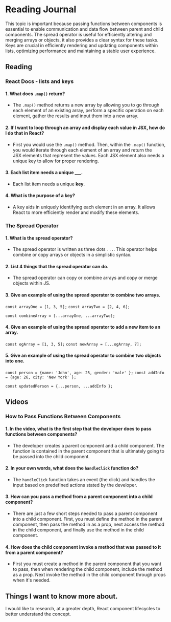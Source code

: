 # Reading Journal

This topic is important because passing functions between components is essential to enable communication and data flow between parent and child components. The spread operator is useful for efficiently altering and merging arrays or objects, it also provides a clear syntax for these tasks. Keys are crucial in efficiently rendering and updating components within lists, optimizing performance and maintaining a stable user experience.

## Reading

### React Docs - lists and keys

#### 1. What does `.map()` return?

- The `.map()` method returns a new array by allowing you to go through each element of an existing array, perform a specific operation on each element, gather the results and input them into a new array.

#### 2. If I want to loop through an array and display each value in JSX, how do I do that in React?

- First you would use the `.map()` method. Then, within the `.map()` function, you would iterate through each element of an array and return the JSX elements that represent the values. Each JSX element also needs a unique key to allow for proper rendering.

#### 3. Each list item needs a unique ___.

- Each list item needs a unique **key**.

#### 4. What is the purpose of a key?

- A key aids in uniquely identifying each element in an array. It allows React to more efficiently render and modify these elements.

### The Spread Operator

#### 1. What is the spread operator?

- The spread operator is written as three dots `...`. This operator helps combine or copy arrays or objects in a simplistic syntax.

#### 2. List 4 things that the spread operator can do.

- The spread operator can copy or combine arrays and copy or merge objects within JS.

#### 3. Give an example of using the spread operator to combine two arrays.

`const arrayOne = [1, 3, 5];`
`const arrayTwo = [2, 4, 6];`

`const combineArray = [...arrayOne, ...arrayTwo];`

#### 4. Give an example of using the spread operator to add a new item to an array.

`const ogArray = [1, 3, 5];`
`const newArray = [...ogArray, 7];`

#### 5. Give an example of using the spread operator to combine two objects into one.

`const person = {name: 'John', age: 25, gender: 'male' };`
`const addInfo = {age: 26, city: 'New York' };`

`const updatedPerson = {...person, ...addInfo };`

## Videos

### How to Pass Functions Between Components

#### 1. In the video, what is the first step that the developer does to pass functions between components?

- The developer creates a parent component and a child component. The function is contained in the parent component that is ultimately going to be passed into the child component.

#### 2. In your own words, what does the `handleClick` function do?

- The `handleClick` function takes an event (the click) and handles the input based on predefined actions stated by the developer.

#### 3. How can you pass a method from a parent component into a child component?

- There are just a few short steps needed to pass a parent component into a child component. First, you must define the method in the parent component, then pass the method in as a prop, next access the method in the child component, and finally use the method in the child component.

#### 4. How does the child component invoke a method that was passed to it from a parent component?

- First you must create a method in the parent component that you want to pass, then when rendering the child component, include the method as a prop. Next invoke the method in the child component through props when it's needed.

## Things I want to know more about.

I would like to research, at a greater depth, React component lifecycles to better understand the concept.